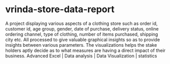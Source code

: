 # vrinda-store-data-report
A project displaying various aspects of a clothing store such as order id, customer id, age group, gender, date of purchase, delivery status, online ordering channel, type of clothing, number of items purchased, shipping city etc. All processed to give valuable graphical insights so as to provide insights between various parameters. The visualizations helps the stake holders aptly decide as to what measures are having a direct impact of their business.
Advanced Excel | Data analysis | Data Visualization | statistics
